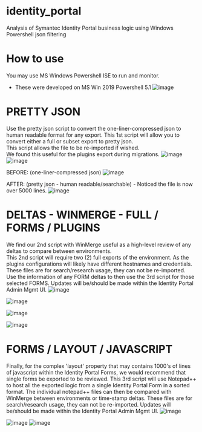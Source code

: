 # identity_portal
Analysis of Symantec Identity Portal business logic using Windows Powershell json filtering

# How to use
You may use MS Windows Powershell ISE to run and monitor.
- These were developed on MS Win 2019 Powershell 5.1
![image](https://github.com/user-attachments/assets/e63de256-ec69-4459-a9d0-4d4b75f21768)


# PRETTY JSON
Use the pretty json script to convert the one-liner-compressed json to human readable format for any export.
This 1st script will allow you to convert either a full or subset export to pretty json.   
This script allows the file to be re-imported if wished.   
We found this useful for the plugins export during migrations.
![image](https://github.com/user-attachments/assets/0276263d-3f9a-4a5d-977d-18aa037983b5)
![image](https://github.com/user-attachments/assets/ec7ca209-cc13-4e9e-ae86-23a88f90e9fd)

BEFORE:  (one-liner-compressed json)
![image](https://github.com/user-attachments/assets/7213dfd1-5516-4582-a248-ee29c37dd6ab)

AFTER:  (pretty json - human readable/searchable) - Noticed the file is now over 5000 lines.
![image](https://github.com/user-attachments/assets/e2a2efd6-f287-4a75-bfda-3c179e6a9ecf)


# DELTAS - WINMERGE - FULL / FORMS / PLUGINS

We find our 2nd script with WinMerge useful as a high-level review of any deltas to compare between environments.  
This 2nd script will require two (2) full exports of the environment.
As the plugins configurations will likely have different hostnames and credentials.
These files are for search/research usage, they can not be re-imported.   
Use the information of any FORM deltas to then use the 3rd script for those selected FORMS.
Updates will be/should be made within the Identity Portal Admin Mgmt UI.
![image](https://github.com/user-attachments/assets/f034fb6d-c28c-47d7-af1a-f1cb22154cf3)

![image](https://github.com/user-attachments/assets/cb9722d9-9c7a-444b-a06d-17de14d1a20e)

![image](https://github.com/user-attachments/assets/2eec6951-464e-4d25-b2a7-093206e6aa08)

![image](https://github.com/user-attachments/assets/2631c181-f3d8-44fc-ab73-8c0014f8e058)



# FORMS / LAYOUT / JAVASCRIPT

Finally, for the complex 'layout' property that may contains 1000's of lines of javascript within the Identity Portal Forms, we would recommend that single forms be exported to be reviewed.
This 3rd script will use Notepad++ to host all the exported logic from a single Identity Portal Form in a sorted format.
The individual notepad++ files can then be compared with WinMerge between environments or time-stamp deltas.
These files are for search/research usage, they can not be re-imported.
Updates will be/should be made within the Identity Portal Admin Mgmt UI.
![image](https://github.com/user-attachments/assets/39230268-22b5-4b13-b128-c4bc8eb700bc)

![image](https://github.com/user-attachments/assets/9ca2528e-2d6f-4672-b61f-4d177557c092)
![image](https://github.com/user-attachments/assets/b1ec47a8-4d15-486e-af24-a3fb6a65b5db)


